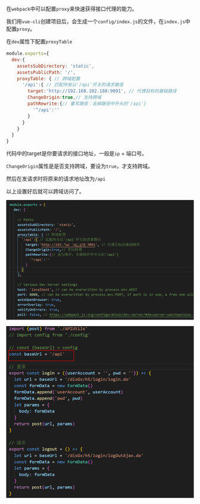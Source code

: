 在`webpack`中可以配置`proxy`来快速获得接口代理的能力。

我们用`vue-cli`创建项目后，会生成一个`config/index.js`的文件，在`index.js`中配置`proxy`。

在`dev`属性下配置`proxyTable`

```javascript
module.exports={
  dev:{
    assetsSubDirectory: 'static',
    assetsPublicPath: '/',
    proxyTable: { // 跨域配置
      '/api':{ // 匹配所有以'/api'开关的请求路径
        target:'http://192.168.102.188:9091', // 代理目标的基础路径
        ChangeOrigin:true,// 支持跨域
        pathRewrite:{// 重写路径：去掉路径中开头的'/api'}
          '^/api':''
        }
      }
    }
  }
}
```

代码中的target是你要请求的接口地址，一般是`ip` + 端口号。

`ChangeOrigin`属性是是否支持跨域，要设为`true`，才支持跨域。

然后在发请求时将原来的请求地址改为`/api`

以上设置好后就可以跨域访问了。

![](https://raw.githubusercontent.com/limchen233/picgo/master/img/image-20200624231757237.png)

![](https://raw.githubusercontent.com/limchen233/picgo/master/img/image-20200625201600434.png)
